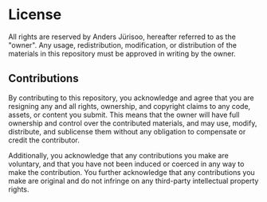# License
All rights are reserved by Anders Jürisoo, hereafter referred to as the "owner".
Any usage, redistribution, modification, or distribution of the materials in this repository must be approved in writing by the owner.

## Contributions
By contributing to this repository, you acknowledge and agree that you are resigning any and all rights, ownership, and copyright claims to any code, assets, or content you submit. This means that the owner will have full ownership and control over the contributed materials, and may use, modify, distribute, and sublicense them without any obligation to compensate or credit the contributor.

Additionally, you acknowledge that any contributions you make are voluntary, and that you have not been induced or coerced in any way to make the contribution. You further acknowledge that any contributions you make are original and do not infringe on any third-party intellectual property rights.
